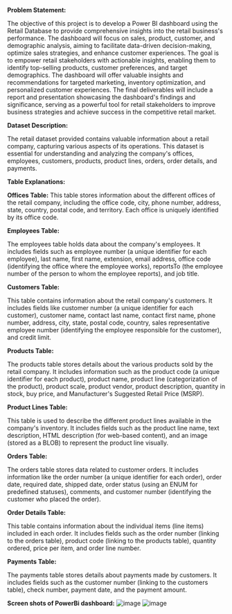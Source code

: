**Problem Statement:**

The objective of this project is to develop a Power BI dashboard using the Retail Database to provide comprehensive insights into the retail business's performance. The dashboard will focus on sales, product, customer, and demographic analysis, aiming to facilitate data-driven decision-making, optimize sales strategies, and enhance customer experiences. The goal is to empower retail stakeholders with actionable insights, enabling them to identify top-selling products, customer preferences, and target demographics. The dashboard will offer valuable insights and recommendations for targeted marketing, inventory optimization, and personalized customer experiences. The final deliverables will include a report and presentation showcasing the dashboard's findings and significance, serving as a powerful tool for retail stakeholders to improve business strategies and achieve success in the competitive retail market.

**Dataset Description:**

The retail dataset provided contains valuable information about a retail company, capturing various aspects of its operations. This dataset is essential for understanding and analyzing the company's offices, employees, customers, products, product lines, orders, order details, and payments.

**Table Explanations:**

  **Offices Table:**
This table stores information about the different offices of the retail company, including the office code, city, phone number, address, state, country, postal code, and territory. Each office is uniquely identified by its office code.

  **Employees Table:**

The employees table holds data about the company's employees. It includes fields such as employee number (a unique identifier for each employee), last name, first name, extension, email address, office code (identifying the office where the employee works), reportsTo (the employee number of the person to whom the employee reports), and job title.

  **Customers Table:**

This table contains information about the retail company's customers. It includes fields like customer number (a unique identifier for each customer), customer name, contact last name, contact first name, phone number, address, city, state, postal code, country, sales representative employee number (identifying the employee responsible for the customer), and credit limit.

  **Products Table:**

The products table stores details about the various products sold by the retail company. It includes information such as the product code (a unique identifier for each product), product name, product line (categorization of the product), product scale, product vendor, product description, quantity in stock, buy price, and Manufacturer's Suggested Retail Price (MSRP).

  **Product Lines Table:**

This table is used to describe the different product lines available in the company's inventory. It includes fields such as the product line name, text description, HTML description (for web-based content), and an image (stored as a BLOB) to represent the product line visually.

  **Orders Table:**

The orders table stores data related to customer orders. It includes information like the order number (a unique identifier for each order), order date, required date, shipped date, order status (using an ENUM for predefined statuses), comments, and customer number (identifying the customer who placed the order).

  **Order Details Table:**

This table contains information about the individual items (line items) included in each order. It includes fields such as the order number (linking to the orders table), product code (linking to the products table), quantity ordered, price per item, and order line number.

  **Payments Table:**

The payments table stores details about payments made by customers. It includes fields such as the customer number (linking to the customers table), check number, payment date, and the payment amount.

**Screen shots of PowerBi dashboard:**
![image](https://github.com/user-attachments/assets/af68c1fd-ae11-4848-9783-61caba98b84c)
![image](https://github.com/user-attachments/assets/aa7b5295-ac4f-4c3e-8b4d-a1bb942b702e)


